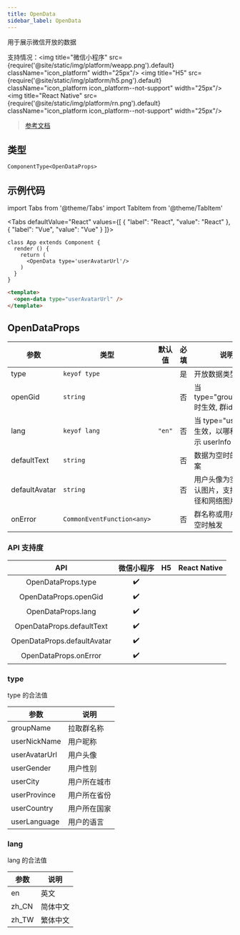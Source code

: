 ```yaml
---
title: OpenData
sidebar_label: OpenData
---
```


用于展示微信开放的数据

支持情况：<img title="微信小程序" src={require('@site/static/img/platform/weapp.png').default} className="icon_platform" width="25px"/> <img title="H5" src={require('@site/static/img/platform/h5.png').default} className="icon_platform icon_platform--not-support" width="25px"/> <img title="React Native" src={require('@site/static/img/platform/rn.png').default} className="icon_platform icon_platform--not-support" width="25px"/>

> [参考文档](https://developers.weixin.qq.com/miniprogram/dev/component/open-data.html)

## 类型

```tsx
ComponentType<OpenDataProps>
```

## 示例代码

import Tabs from '@theme/Tabs'
import TabItem from '@theme/TabItem'

<Tabs
  defaultValue="React"
  values={[
  {
    "label": "React",
    "value": "React"
  },
  {
    "label": "Vue",
    "value": "Vue"
  }
]}>
<TabItem value="React">

```tsx
class App extends Component {
  render () {
    return (
      <OpenData type='userAvatarUrl'/>
    )
  }
}
```
</TabItem>
<TabItem value="Vue">

```html
<template>
  <open-data type="userAvatarUrl" />
</template>
```
</TabItem>
</Tabs>

## OpenDataProps

| 参数 | 类型 | 默认值 | 必填 | 说明 |
| --- | --- | :---: | :---: | --- |
| type | `keyof type` |  | 是 | 开放数据类型 |
| openGid | `string` |  | 否 | 当 type="groupName" 时生效, 群id |
| lang | `keyof lang` | `"en"` | 否 | 当 type="user*" 时生效，以哪种语言展示 userInfo |
| defaultText | `string` |  | 否 | 数据为空时的默认文案 |
| defaultAvatar | `string` |  | 否 | 用户头像为空时的默认图片，支持相对路径和网络图片路径 |
| onError | `CommonEventFunction<any>` |  | 否 | 群名称或用户信息为空时触发 |

### API 支持度

| API | 微信小程序 | H5 | React Native |
| :---: | :---: | :---: | :---: |
| OpenDataProps.type | ✔️ |  |  |
| OpenDataProps.openGid | ✔️ |  |  |
| OpenDataProps.lang | ✔️ |  |  |
| OpenDataProps.defaultText | ✔️ |  |  |
| OpenDataProps.defaultAvatar | ✔️ |  |  |
| OpenDataProps.onError | ✔️ |  |  |

### type

type 的合法值

| 参数 | 说明 |
| --- | --- |
| groupName | 拉取群名称 |
| userNickName | 用户昵称 |
| userAvatarUrl | 用户头像 |
| userGender | 用户性别 |
| userCity | 用户所在城市 |
| userProvince | 用户所在省份 |
| userCountry | 用户所在国家 |
| userLanguage | 用户的语言 |

### lang

lang 的合法值

| 参数 | 说明 |
| --- | --- |
| en | 英文 |
| zh_CN | 简体中文 |
| zh_TW | 繁体中文 |

